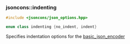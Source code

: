 ### jsoncons::indenting

```cpp
#include <jsoncons/json_options.hpp>

enum class indenting {no_indent, indent}
```

Specifies indentation options for the [basic_json_encoder](basic_json_encoder.md)

